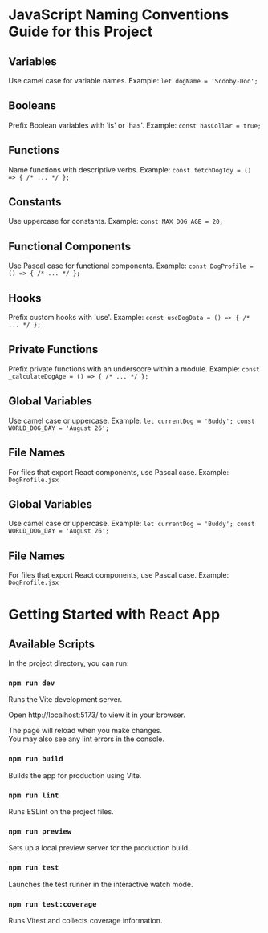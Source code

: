 # JavaScript Naming Conventions Guide for this Project

## Variables

Use camel case for variable names. Example: `let dogName = 'Scooby-Doo';`

## Booleans

Prefix Boolean variables with 'is' or 'has'. Example: `const hasCollar = true;`

## Functions

Name functions with descriptive verbs. Example: `const fetchDogToy = () => { /* ... */ };`

## Constants

Use uppercase for constants. Example: `const MAX_DOG_AGE = 20;`

## Functional Components

Use Pascal case for functional components. Example: `const DogProfile = () => { /* ... */ };`

## Hooks

Prefix custom hooks with 'use'. Example: `const useDogData = () => { /* ... */ };`

## Private Functions

Prefix private functions with an underscore within a module. Example: `const _calculateDogAge = () => { /* ... */ };`

## Global Variables

Use camel case or uppercase. Example: `let currentDog = 'Buddy'; const WORLD_DOG_DAY = 'August 26';`

## File Names

For files that export React components, use Pascal case. Example: `DogProfile.jsx`

## Global Variables

Use camel case or uppercase. Example: `let currentDog = 'Buddy'; const WORLD_DOG_DAY = 'August 26';`

## File Names

For files that export React components, use Pascal case. Example: `DogProfile.jsx`

# Getting Started with React App

## Available Scripts

In the project directory, you can run:

### `npm run dev`

Runs the Vite development server.

Open http://localhost:5173/ to view it in your browser.

The page will reload when you make changes.\
You may also see any lint errors in the console.

### `npm run build`

Builds the app for production using Vite.

### `npm run lint`

Runs ESLint on the project files.

### `npm run preview`

Sets up a local preview server for the production build.

### `npm run test`

Launches the test runner in the interactive watch mode.

### `npm run test:coverage`

Runs Vitest and collects coverage information.
